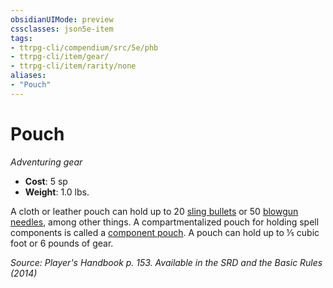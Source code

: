 ```yaml
---
obsidianUIMode: preview
cssclasses: json5e-item
tags:
- ttrpg-cli/compendium/src/5e/phb
- ttrpg-cli/item/gear/
- ttrpg-cli/item/rarity/none
aliases: 
- "Pouch"
---
```

# Pouch
*Adventuring gear*  


- **Cost**: 5 sp
- **Weight**: 1.0 lbs.

A cloth or leather pouch can hold up to 20 [sling bullets](/3-Mechanics/CLI/Compendium/items/sling-bullet.md) or 50 [blowgun needles](/3-Mechanics/CLI/Compendium/items/blowgun-needle.md), among other things. A compartmentalized pouch for holding spell components is called a [component pouch](/3-Mechanics/CLI/Compendium/items/component-pouch.md). A pouch can hold up to ⅕ cubic foot or 6 pounds of gear.

*Source: Player's Handbook p. 153. Available in the <span title='Systems Reference Document (5.1)'>SRD</span> and the Basic Rules (2014)*